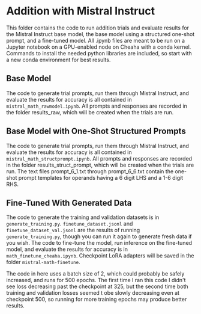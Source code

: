 # Addition with Mistral Instruct

This folder contains the code to run addition trials and evaluate results for the Mistral Instruct base model, the base model using a structured one-shot prompt, and a fine-tuned model. All .ipynb files are meant to be run on a Jupyter notebook on a GPU-enabled node on Cheaha with a conda kernel. Commands to install the needed python libraries are included, so start with a new conda environment for best results.

## Base Model

The code to generate trial prompts, run them through Mistral Instruct, and evaluate the results for accuracy is all contained in `mistral_math_rawmodel.ipynb`. All prompts and responses are recorded in the folder results_raw, which will be created when the trials are run.

## Base Model with One-Shot Structured Prompts

The code to generate trial prompts, run them through Mistral Instruct, and evaluate the results for accuracy is all contained in `mistral_math_structprompt.ipynb`. All prompts and responses are recorded in the folder results_struct_prompt, which will be created when the trials are run. The text files prompt_6_1.txt through prompt_6_6.txt contain the one-shot prompt templates for operands having a 6 digit LHS and a 1-6 digit RHS.

## Fine-Tuned With Generated Data

The code to generate the training and validation datasets is in `generate_training.py`. `finetune_dataset.jsonl` and `finetune_dataset_val.jsonl` are the results of running `generate_training.py`, though you can run it again to generate fresh data if you wish. The code to fine-tune the model, run inference on the fine-tuned model, and evaluate the results for accuracy is in `math_finetune_cheaha.ipynb`. Checkpoint LoRA adapters will be saved in the folder `mistral-math-finetune`.

The code in here uses a batch size of 2, which could probably be safely increased, and runs for 500 epochs. The first time I ran this code I didn't see loss decreasing past the checkpoint at 325, but the second time both training and validation losses seemed t obe slowly decreasing even at checkpoint 500, so running for more training epochs may produce better results.

